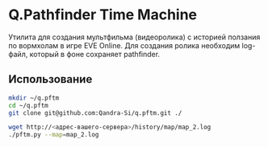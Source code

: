 # Q.Pathfinder Time Machine

Утилита для создания мультфильма (видеоролика) с историей ползания по вормхолам в игре EVE Online. Для создания ролика необходим log-файл, который в фоне сохраняет pathfinder.

## Использование

```bash
mkdir ~/q.pftm
cd ~/q.pftm
git clone git@github.com:Qandra-Si/q.pftm.git ./

wget http://<адрес-вашего-сервера>/history/map/map_2.log
./pftm.py --map=map_2.log
```
